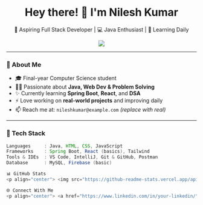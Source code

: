 <h1 align="center">Hey there! 👋 I'm Nilesh Kumar</h1>

<p align="center">
  🚀 Aspiring Full Stack Developer | 💻 Java Enthusiast | 🌱 Learning Daily  
</p>

<p align="center">
  <img src="https://readme-typing-svg.herokuapp.com/?lines=Welcome+to+my+GitHub!;I+love+coding+in+Java+🧠;Frontend+&+Backend+Explorer!;Let's+build+something+awesome+💥&center=true&width=500&height=45">
</p>

---

### 🚀 About Me

- 🎓 Final-year Computer Science student  
- 🧑‍💻 Passionate about **Java, Web Dev & Problem Solving**  
- ✨ Currently learning **Spring Boot**, **React**, and **DSA**  
- ⚡ Love working on **real-world projects** and improving daily  
- 📫 Reach me at: `nileshkumar@example.com` *(replace with real)*

---

### 💼 Tech Stack

```java
Languages     : Java, HTML, CSS, JavaScript
Frameworks    : Spring Boot, React (basics), Tailwind
Tools & IDEs  : VS Code, IntelliJ, Git & GitHub, Postman
Database      : MySQL, Firebase (basic)

📊 GitHub Stats
<p align="center"> <img src="https://github-readme-stats.vercel.app/api?username=NileshUserName&show_icons=true&theme=tokyonight" height="170"/> <img src="https://github-readme-stats.vercel.app/api/top-langs/?username=NileshUserName&layout=compact&theme=tokyonight" height="170"/> </p>

🌐 Connect With Me
<p align="center"> <a href="https://www.linkedin.com/in/your-linkedin/" target="_blank"> <img src="https://img.shields.io/badge/LinkedIn-blue?style=for-the-badge&logo=linkedin" /> </a> <a href="mailto:nileshkumar@example.com"> <img src="https://img.shields.io/badge/Gmail-red?style=for-the-badge&logo=gmail" /> </a> <a href="https://github.com/NileshUserName"> <img src="https://img.shields.io/badge/GitHub-black?style=for-the-badge&logo=github" /> </a> </p>

